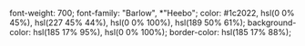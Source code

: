 font-weight: 700;
font-family: "Barlow", *"Heebo";
color: #1c2022,  hsl(0 0% 45%), hsl(227 45% 44%), hsl(0 0% 100%), hsl(189 50% 61%);
background-color: hsl(185 17% 95%), hsl(0 0% 100%);
border-color: hsl(185 17% 88%);